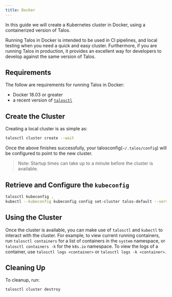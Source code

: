 ```yaml
---
title: Docker
---
```


In this guide we will create a Kubernetes cluster in Docker, using a containerized version of Talos.

Running Talos in Docker is intended to be used in CI pipelines, and local testing when you need a quick and easy cluster.
Furthermore, if you are running Talos in production, it provides an excellent way for developers to develop against the same version of Talos.

## Requirements

The follow are requirements for running Talos in Docker:

- Docker 18.03 or greater
- a recent version of [`talosctl`](https://github.com/talos-systems/talos/releases)

## Create the Cluster

Creating a local cluster is as simple as:

```bash
talosctl cluster create --wait
```

Once the above finishes successfully, your talosconfig(`~/.talos/config`) will be configured to point to the new cluster.

> Note: Startup times can take up to a minute before the cluster is available.

## Retrieve and Configure the `kubeconfig`

```bash
talosctl kubeconfig .
kubectl --kubeconfig kubeconfig config set-cluster talos-default --server https://127.0.0.1:6443
```

## Using the Cluster

Once the cluster is available, you can make use of `talosctl` and `kubectl` to interact with the cluster.
For example, to view current running containers, run `talosctl containers` for a list of containers in the `system` namespace, or `talosctl containers -k` for the `k8s.io` namespace.
To view the logs of a container, use `talosctl logs <container>` or `talosctl logs -k <container>`.

## Cleaning Up

To cleanup, run:

```bash
talosctl cluster destroy
```
